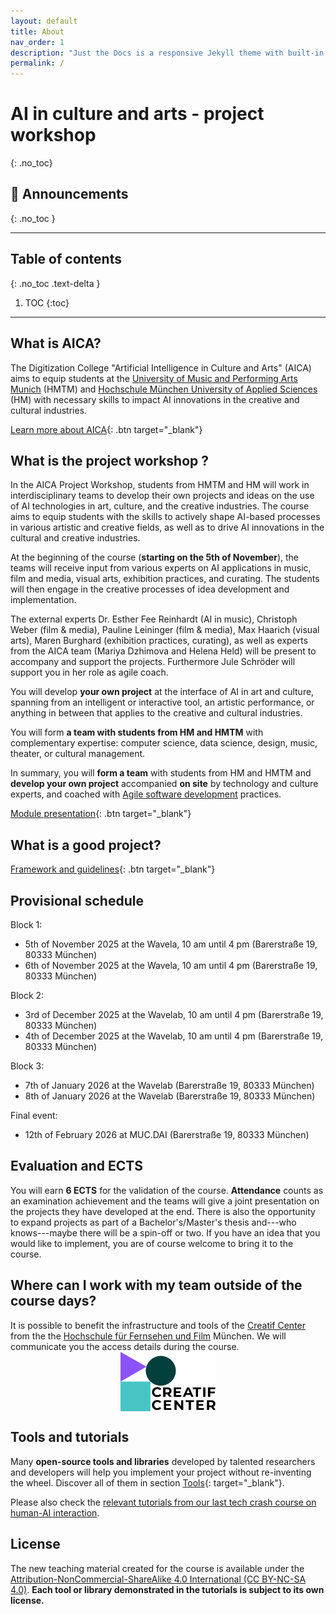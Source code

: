 ```yaml
---
layout: default
title: About
nav_order: 1
description: "Just the Docs is a responsive Jekyll theme with built-in search that is easily customizable and hosted on GitHub Pages."
permalink: /
---
```


# AI in culture and arts - project workshop
{: .no_toc}

<!-- Insert large image -->

<!-- <img src="assets/images/finalPres_flyerEN.png" alt="Flyer about the final event on AI in Culture and arts" width="100%"> -->

<!-- <iframe width="560" height="315" src="https://www.youtube.com/embed/SVcsDDABEkM?si=JcI7kCw3WrDUQ8lj" title="YouTube video player" frameborder="0" allow="accelerometer; autoplay; clipboard-write; encrypted-media; gyroscope; picture-in-picture; web-share" allowfullscreen></iframe> -->


## 📰 Announcements
{: .no_toc }

<!--
12.12.2024 - **Next assignemnt for block 3 in january** : Prepare a new presentation of your project. It should be prepared as a rehearsal of your final presentation. Please explain your project's outcomes clearly, its dissemination plan (how are you going to communicate it outside of the class), and the relevance of your project for the cultural and artistic domains.

12.12.2024 - Refresh your mind about the [module description](/project-workshop/assets/pdf/module_introduction_aica2024.pdf) and [the project framework](/project-workshop/assets/pdf/project_framework_aica2024.pdf) we presented on the second day.

07.11.2024 - [Project planning spreasheet!](https://docs.google.com/spreadsheets/d/1BcliYrTlq2AoQn6ufqnvtvbGkdUGOhwhi3VsVmDeYrk/edit?gid=0#gid=0)

 -->
---

## Table of contents
{: .no_toc .text-delta }

1. TOC
{:toc}

---
## What is AICA? 

The Digitization College "Artificial Intelligence in Culture and Arts" (AICA) aims to equip students at the [University of Music and Performing Arts Munich](https://hmtm.de/) (HMTM) and [Hochschule München University of Applied Sciences](https://www.hm.edu/en/index.en.html) (HM) with necessary skills to impact AI innovations in the creative and cultural industries.

[Learn more about AICA](https://www.wavelab.io/aica/){: .btn target="_blank"}


## What is the project workshop ?

In the AICA Project Workshop, students from HMTM and HM will work in interdisciplinary teams to develop their own projects and ideas on the use of AI technologies in art, culture, and the creative industries. The course aims to equip students with the skills to actively shape AI-based processes in various artistic and creative fields, as well as to drive AI innovations in the cultural and creative industries.

At the beginning of the course (**starting on the 5th of November**), the teams will receive input from various experts on AI applications in music, film and media, visual arts, exhibition practices, and curating. The students will then engage in the creative processes of idea development and implementation.

The external experts Dr. Esther Fee Reinhardt (AI in music), Christoph Weber (film & media), Pauline Leininger (film & media), Max Haarich (visual arts), Maren Burghard (exhibition practices, curating), as well as experts from the AICA team (Mariya Dzhimova and Helena Held) will be present to accompany and support the projects. Furthermore Jule Schröder will support you in her role as agile coach.

You will develop **your own project** at the interface of AI in art and culture, spanning from an intelligent or interactive tool, an artistic performance, or anything in between that applies to the creative and cultural industries.

You will form **a team with students from HM and HMTM** with complementary expertise: computer science, data science, design, music, theater, or cultural management. 

In summary, you will **form a team** with students from HM and HMTM and **develop your own project** accompanied **on site** by technology and culture experts, and coached with [Agile software development](https://en.wikipedia.org/wiki/Agile_software_development) practices.

[Module presentation](/project-workshop/assets/pdf/module_introduction_aica2024.pdf){: .btn target="_blank"}

## What is a good project?

[Framework and guidelines](/project-workshop/assets/pdf/project_framework_aica2024.pdf){: .btn target="_blank"}

## Provisional schedule

Block 1:

- 5th of November 2025 at the Wavela, 10 am until 4 pm (Barerstraße 19, 80333 München)
- 6th of November 2025 at the Wavela, 10 am until 4 pm (Barerstraße 19, 80333 München)

Block 2:

- 3rd of December 2025 at the Wavelab, 10 am until 4 pm (Barerstraße 19, 80333 München)
- 4th of December 2025 at the Wavelab, 10 am until 4 pm (Barerstraße 19, 80333 München)

Block 3:

- 7th of January 2026 at the Wavelab (Barerstraße 19, 80333 München)
- 8th of January 2026 at the Wavelab (Barerstraße 19, 80333 München)

Final event:

- 12th of February 2026 at MUC.DAI (Barerstraße 19, 80333 München)

## Evaluation and ECTS

You will earn **6 ECTS** for the validation of the course.
**Attendance** counts as an examination achievement and the teams will give a joint presentation on the projects they have developed at the end. There is also the opportunity to expand projects as part of a Bachelor's/Master's thesis and---who knows---maybe there will be a spin-off or two.
If you have an idea that you would like to implement, you are of course welcome to bring it to the course.

<!-- The following was Téo's plan which was good but I don't know if we can manage that again. -->

<!-- 
The evaluation will be based on 100 points, distributed as follows:
- 30 points for the careful completion of the assignements between blocks;
- 20 points for the final presentation, on the 30th of January 2025: oral presence, slides quality, and clarity of the outcomes and dissemination;
- 20 points for significance of the project outcomes and their potential impact on the cultural and artistic domains;
- 20 points for the relevance and significiance of the project's dissemination;
- 10 points for dedication and attitude: attendance, proactivity, team spirit, and respect. Additional penalties may be applied in case of deliberate misconduct that would harm the team or the course.

The 100 points will then be converted to the German grading system according to the table below:

| Points     | German system | Description                |
|------------|---------------|----------------------------|
| 90 - 100   | 1.0           | Very good (Sehr gut)        |
| 85 - 89    | 1.3           | Very good (Sehr gut)        |
| 80 - 84    | 1.7           | Good (Gut)                 |
| 75 - 79    | 2.0           | Good (Gut)                 |
| 70 - 74    | 2.3           | Satisfactory (Befriedigend) |
| 65 - 69    | 2.7           | Satisfactory (Befriedigend) |
| 60 - 64    | 3.0           | Satisfactory (Befriedigend) |
| 55 - 59    | 3.3           | Sufficient (Ausreichend)    |
| 50 - 54    | 3.7           | Sufficient (Ausreichend)    |
| Below 50   | 5.0           | Fail (Nicht ausreichend)    |

We encourage students to extend and capitalize on their projects to derive a bachelor or master thesis.
-->

## Where can I work with my team outside of the course days?

It is possible to benefit the infrastructure and tools of the [Creatif Center](https://hff-muc.de/de_DE/creatif-center-home) from the the [Hochschule für Fernsehen und Film](https://hff-muc.de) München. We will communicate you the access details during the course.
<img src="assets/images/logos/creatif_center.png" alt="Creatif Center" width="30%" style="display: block; margin-left: auto; margin-right: auto;">

## Tools and tutorials

Many **open-source tools and libraries** developed by talented researchers and developers will help you implement your project without re-inventing the wheel. 
Discover all of them in section [Tools](/content/tools){: target="_blank"}.

Please also check the [relevant tutorials from our last tech crash course on human-AI interaction](https://aica-wavelab.github.io/tech-crash-course/docs/tutorials).

## License

The new teaching material created for the course is available under the [Attribution-NonCommercial-ShareAlike 4.0 International (CC BY-NC-SA 4.0)](https://creativecommons.org/licenses/by-nc-sa/4.0/).
**Each tool or library demonstrated in the tutorials is subject to its own license.**
